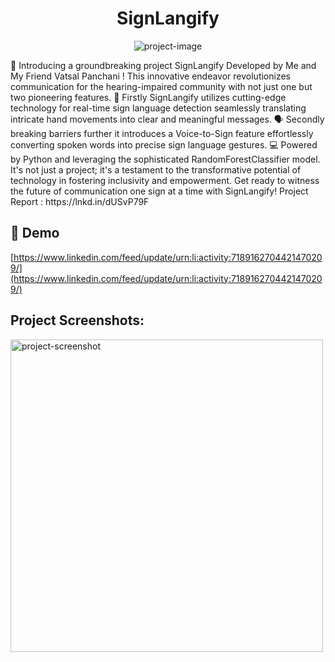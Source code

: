 <h1 align="center" id="title">SignLangify</h1>

<p align="center"><img src="https://socialify.git.ci/HetRojivadiya/SignLanguage-Detection-And-Voice-To-Sign-Prediction/image?language=1&amp;owner=1&amp;name=1&amp;stargazers=1&amp;theme=Light" alt="project-image"></p>

<p id="description">🌟 Introducing a groundbreaking project SignLangify Developed by Me and My Friend Vatsal Panchani ! This innovative endeavor revolutionizes communication for the hearing-impaired community with not just one but two pioneering features. 👋 Firstly SignLangify utilizes cutting-edge technology for real-time sign language detection seamlessly translating intricate hand movements into clear and meaningful messages. 🗣️ Secondly breaking barriers further it introduces a Voice-to-Sign feature effortlessly converting spoken words into precise sign language gestures. 💻 Powered by Python and leveraging the sophisticated RandomForestClassifier model. It's not just a project; it's a testament to the transformative potential of technology in fostering inclusivity and empowerment. Get ready to witness the future of communication one sign at a time with SignLangify! Project Report : https://lnkd.in/dUSvP79F</p>

<h2>🚀 Demo</h2>

[https://www.linkedin.com/feed/update/urn:li:activity:7189162704421470209/](https://www.linkedin.com/feed/update/urn:li:activity:7189162704421470209/)

<h2>Project Screenshots:</h2>

<img src="https://drive.google.com/file/d/1B6c91q8DASx8Nqbq79_SW8oYoMI1xNdf/view?usp=sharing" alt="project-screenshot" width="500" height="500/">

